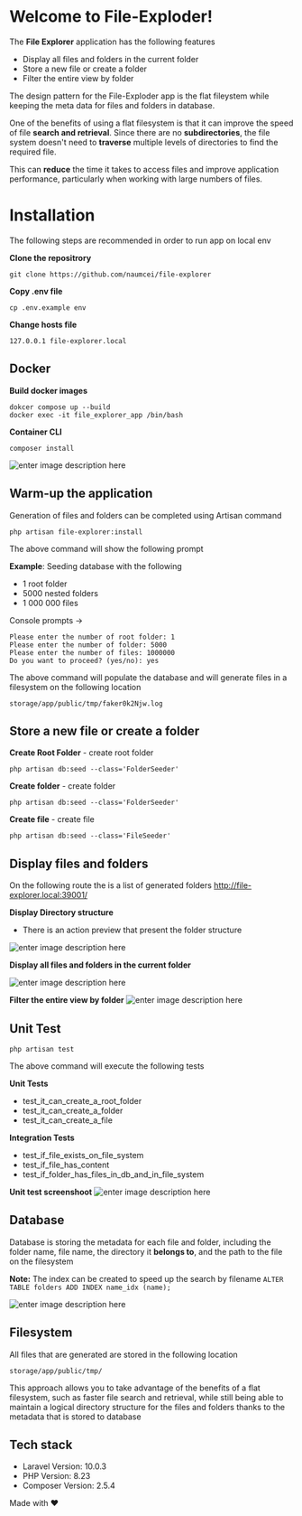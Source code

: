 # Welcome to File-Exploder!

The **File Explorer** application has the following features
- Display all files and folders in the current folder
- Store a new file or create a folder
- Filter the entire view by folder

The design pattern for the File-Exploder app is the flat fileystem while keeping the meta data for files and folders in database.

One of the benefits of using a flat filesystem is that it can improve the speed of file **search and retrieval**. Since there are no **subdirectories**, the file system doesn't need to **traverse** multiple levels of directories to find the required file.

This can **reduce** the time it takes to access files and improve application performance, particularly when working with large numbers of files.


# Installation

The following steps are recommended in order to run app on local env

**Clone the repositrory**

    git clone https://github.com/naumcei/file-explorer

**Copy .env file**

    cp .env.example env

**Change hosts file**

    127.0.0.1 file-explorer.local

## Docker

**Build docker images**

    dokcer compose up --build
    docker exec -it file_explorer_app /bin/bash

**Container CLI**

    composer install


![enter image description here](https://raw.githubusercontent.com/naumcei/file-explorer/master/storage/screenshoots/docker.png)


## Warm-up the application

Generation of files and folders can be completed using Artisan command

    php artisan file-explorer:install

The above command will show the following prompt

**Example**: Seeding database with the following
- 1 root folder
- 5000 nested folders
- 1 000 000 files

Console prompts ->

    Please enter the number of root folder: 1
    Please enter the number of folder: 5000
    Please enter the number of files: 1000000
    Do you want to proceed? (yes/no): yes

The above command will populate the database and will generate files in a filesystem on the following location

    storage/app/public/tmp/faker0k2Njw.log

## Store a new file or create a folder

**Create Root Folder** - create root folder

    php artisan db:seed --class='FolderSeeder'

**Create folder** - create folder

    php artisan db:seed --class='FolderSeeder'

**Create file** - create file

    php artisan db:seed --class='FileSeeder'

## Display files and folders

On the following route the is a list of generated folders
http://file-explorer.local:39001/

**Display Directory structure**

- There is an action preview that present the folder structure

![enter image description here](https://raw.githubusercontent.com/naumcei/file-explorer/master/storage/screenshoots/ui_1.png)

**Display all files and folders in the current folder**

![enter image description here](https://raw.githubusercontent.com/naumcei/file-explorer/master/storage/screenshoots/ui_2.png)

**Filter the entire view by folder**
![enter image description here](https://raw.githubusercontent.com/naumcei/file-explorer/master/storage/screenshoots/ui_3.png)



## Unit Test

    php artisan test
The above command will execute the following tests

**Unit Tests**

- test_it_can_create_a_root_folder
- test_it_can_create_a_folder
- test_it_can_create_a_file

**Integration Tests**
- test_if_file_exists_on_file_system
- test_if_file_has_content
- test_if_folder_has_files_in_db_and_in_file_system

**Unit test screenshoot**
![enter image description here](https://raw.githubusercontent.com/naumcei/file-explorer/master/storage/screenshoots/unit_test.png)

## Database
Database is storing the metadata for each file and folder, including the folder name, file name, the directory it **belongs to**, and the path to the file on the filesystem

**Note:**
The index can be created to speed up the search by filename
`ALTER TABLE folders ADD INDEX name_idx (name);`

![enter image description here](https://raw.githubusercontent.com/naumcei/file-explorer/master/storage/screenshoots/db.png)

## Filesystem

All files that are generated are stored in the following location

    storage/app/public/tmp/

This approach allows you to take advantage of the benefits of a flat filesystem, such as faster file search and retrieval, while still being able to maintain a logical directory structure for the files and folders thanks to the metadata that is stored to database

## Tech stack

- Laravel Version: 10.0.3
- PHP Version: 8.23
- Composer Version: 2.5.4

Made with ❤️ 

